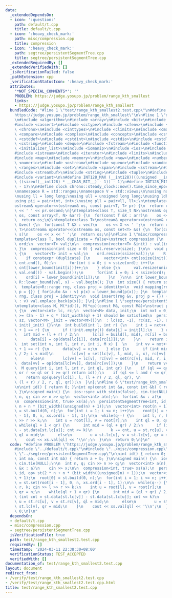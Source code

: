 ```yaml
---
data:
  _extendedDependsOn:
  - icon: ':question:'
    path: default/t.cpp
    title: default/t.cpp
  - icon: ':heavy_check_mark:'
    path: misc/compression.cpp
    title: compression
  - icon: ':heavy_check_mark:'
    path: segtree/persistentSegmentTree.cpp
    title: segtree/persistentSegmentTree.cpp
  _extendedRequiredBy: []
  _extendedVerifiedWith: []
  _isVerificationFailed: false
  _pathExtension: cpp
  _verificationStatusIcon: ':heavy_check_mark:'
  attributes:
    '*NOT_SPECIAL_COMMENTS*': ''
    PROBLEM: https://judge.yosupo.jp/problem/range_kth_smallest
    links:
    - https://judge.yosupo.jp/problem/range_kth_smallest
  bundledCode: "#line 1 \"test/range_kth_smallest2.test.cpp\"\n#define PROBLEM \"\
    https://judge.yosupo.jp/problem/range_kth_smallest\"\n\n#line 1 \"default/t.cpp\"\
    \n#include <algorithm>\n#include <array>\n#include <bit>\n#include <bitset>\n\
    #include <cassert>\n#include <cctype>\n#include <cfenv>\n#include <cfloat>\n#include\
    \ <chrono>\n#include <cinttypes>\n#include <climits>\n#include <cmath>\n#include\
    \ <compare>\n#include <complex>\n#include <concepts>\n#include <cstdarg>\n#include\
    \ <cstddef>\n#include <cstdint>\n#include <cstdio>\n#include <cstdlib>\n#include\
    \ <cstring>\n#include <deque>\n#include <fstream>\n#include <functional>\n#include\
    \ <initializer_list>\n#include <iomanip>\n#include <ios>\n#include <iostream>\n\
    #include <istream>\n#include <iterator>\n#include <limits>\n#include <list>\n\
    #include <map>\n#include <memory>\n#include <new>\n#include <numbers>\n#include\
    \ <numeric>\n#include <ostream>\n#include <queue>\n#include <random>\n#include\
    \ <ranges>\n#include <set>\n#include <span>\n#include <sstream>\n#include <stack>\n\
    #include <streambuf>\n#include <string>\n#include <tuple>\n#include <type_traits>\n\
    #include <variant>\n\n#define INT128_MAX (__int128)(((unsigned __int128) 1 <<\
    \ ((sizeof(__int128) * __CHAR_BIT__) - 1)) - 1)\n#define INT128_MIN (-INT128_MAX\
    \ - 1)\n\n#define clock chrono::steady_clock::now().time_since_epoch().count()\n\
    \nnamespace R = std::ranges;\nnamespace V = std::views;\n\nusing namespace std;\n\
    \nusing ll = long long;\nusing ull = unsigned long long;\nusing ldb = long double;\n\
    using pii = pair<int, int>;\nusing pll = pair<ll, ll>;\n\ntemplate<class T>\n\
    ostream& operator<<(ostream& os, const pair<T, T> pr) {\n  return os << pr.first\
    \ << ' ' << pr.second;\n}\ntemplate<class T, size_t N>\nostream& operator<<(ostream&\
    \ os, const array<T, N> &arr) {\n  for(const T &X : arr)\n    os << X << ' ';\n\
    \  return os;\n}\ntemplate<class T>\nostream& operator<<(ostream& os, const vector<T>\
    \ &vec) {\n  for(const T &X : vec)\n    os << X << ' ';\n  return os;\n}\ntemplate<class\
    \ T>\nostream& operator<<(ostream& os, const set<T> &s) {\n  for(const T &x :\
    \ s)\n    os << x << ' ';\n  return os;\n}\n#line 1 \"misc/compression.cpp\"\n\
    template<class T, bool duplicate = false>\nstruct compression {\n  vector<int>\
    \ ord;\n  vector<T> val;\n\n  compression(vector<T> &init) : val(init) { precompute();\
    \ }\n  compression(int size = 0) { val.reserve(size); }\n\n  void precompute()\
    \ {\n    vector<T> init = val;\n    ord.resize(ssize(val));\n    R::sort(val);\n\
    \    if constexpr (duplicate) {\n      vector<int> cnt(ssize(init));\n      iota(cnt.begin(),\
    \ cnt.end(), 0);\n      for(int i = 0; i < ssize(ord); i++)\n        ord[i] =\
    \ cnt[lower_bound(init[i])]++;\n    } else {\n      val.resize(unique(val.begin(),\
    \ val.end()) - val.begin());\n      for(int i = 0; i < ssize(ord); i++)\n    \
    \    ord[i] = lower_bound(init[i]);\n    }\n  }\n\n  int lower_bound(T x) { return\
    \ R::lower_bound(val, x) - val.begin(); }\n  int size() { return ssize(val); }\n\
    \  template<R::range rng, class proj = identity>\n  void mapping(rng &v, proj\
    \ p = {}) { for(auto &x : v) p(x) = lower_bound(p(x)); }\n  template<R::range\
    \ rng, class proj = identity>\n  void insert(rng &v, proj p = {}) { for(auto &x\
    \ : v) val.emplace_back(p(x)); }\n};\n#line 1 \"segtree/persistentSegmentTree.cpp\"\
    \ntemplate<class M, M(*id)(), M(*op)(const M&, const M&)>\nstruct persistentSegmentTree\
    \ {\n  vector<int> lc, rc;\n  vector<M> data, init;\n  int nxt = 0;\n\n  //sz\
    \ >= (2n - 1) + q * (bit_width(q) + 1) should be satisfied\n  persistentSegmentTree(int\
    \ sz, vector<M> _init = vector<M>())\n  : lc(sz, -1), rc(sz, -1), data(sz, id()),\
    \ init(_init) {}\n\n  int build(int l, int r) {\n    int i = nxt++;\n    if (l\
    \ + 1 == r) {\n      if (!init.empty()) data[i] = init[l];\n    } else {\n   \
    \   int mid = (l + r) / 2;\n      lc[i] = build(l, mid), rc[i] = build(mid, r);\n\
    \      data[i] = op(data[lc[i]], data[rc[i]]);\n    }\n    return i;\n  }\n\n\
    \  int set(int v, int l, int r, int i, M x) {  \n    int vv = nxt++;\n    if (l\
    \ + 1 == r) {\n      data[vv] = x;\n    } else {\n      if (int mid = (l + r)\
    \ / 2; i < mid)\n        lc[vv] = set(lc[v], l, mid, i, x), rc[vv] = rc[v];\n\
    \      else\n        lc[vv] = lc[v], rc[vv] = set(rc[v], mid, r, i, x);\n    \
    \  data[vv] = op(data[lc[vv]], data[rc[vv]]);\n    }\n    return vv;\n  }\n\n\
    \  M query(int i, int l, int r, int ql, int qr) {\n    if (ql == qr or i == -1\
    \ or r <= ql or l >= qr) return id();\n    if (ql <= l and r <= qr) return data[i];\n\
    \    return op(query(lc[i], l, (l + r) / 2, ql, qr), \n              query(rc[i],\
    \ (l + r) / 2, r, ql, qr));\n  }\n};\n#line 6 \"test/range_kth_smallest2.test.cpp\"\
    \n\nint id() { return 0; }\nint op(const int &a, const int &b) { return a + b;\
    \ }\n\nsigned main() {\n  ios::sync_with_stdio(false), cin.tie(NULL);\n\n  int\
    \ n, q; cin >> n >> q;\n  vector<int> a(n);\n  for(int &x : a)\n    cin >> x;\n\
    \n  compression<int, true> xs(a);\n  persistentSegmentTree<int, id, op> st(2 *\
    \ n + n * (bit_width((unsigned)n) + 1));\n  vector<int> root(n + 1);\n  root[0]\
    \ = st.build(0, n);\n  for(int i = 1; i <= n; i++)\n    root[i] = st.set(root[i\
    \ - 1], 0, n, xs.ord[i - 1], 1);\n\n  while(q--) {\n    int l, r, k; cin >> l\
    \ >> r >> k;\n    int u = root[l], v = root[r];\n    int ql = 0, qr = n;\n   \
    \ while(ql + 1 < qr) {\n      int mid = (ql + qr) / 2;\n      if (int cnt = st.data[st.lc[v]]\
    \ - st.data[st.lc[u]]; cnt <= k)\n        k -= cnt, u = st.rc[u], v = st.rc[v],\
    \ ql = mid;\n      else\n        u = st.lc[u], v = st.lc[v], qr = mid;\n    }\n\
    \    cout << xs.val[ql] << '\\n';\n  }\n\n  return 0;\n}\n"
  code: "#define PROBLEM \"https://judge.yosupo.jp/problem/range_kth_smallest\"\n\n\
    #include \"../default/t.cpp\"\n#include \"../misc/compression.cpp\"\n#include\
    \ \"../segtree/persistentSegmentTree.cpp\"\n\nint id() { return 0; }\nint op(const\
    \ int &a, const int &b) { return a + b; }\n\nsigned main() {\n  ios::sync_with_stdio(false),\
    \ cin.tie(NULL);\n\n  int n, q; cin >> n >> q;\n  vector<int> a(n);\n  for(int\
    \ &x : a)\n    cin >> x;\n\n  compression<int, true> xs(a);\n  persistentSegmentTree<int,\
    \ id, op> st(2 * n + n * (bit_width((unsigned)n) + 1));\n  vector<int> root(n\
    \ + 1);\n  root[0] = st.build(0, n);\n  for(int i = 1; i <= n; i++)\n    root[i]\
    \ = st.set(root[i - 1], 0, n, xs.ord[i - 1], 1);\n\n  while(q--) {\n    int l,\
    \ r, k; cin >> l >> r >> k;\n    int u = root[l], v = root[r];\n    int ql = 0,\
    \ qr = n;\n    while(ql + 1 < qr) {\n      int mid = (ql + qr) / 2;\n      if\
    \ (int cnt = st.data[st.lc[v]] - st.data[st.lc[u]]; cnt <= k)\n        k -= cnt,\
    \ u = st.rc[u], v = st.rc[v], ql = mid;\n      else\n        u = st.lc[u], v =\
    \ st.lc[v], qr = mid;\n    }\n    cout << xs.val[ql] << '\\n';\n  }\n\n  return\
    \ 0;\n}\n"
  dependsOn:
  - default/t.cpp
  - misc/compression.cpp
  - segtree/persistentSegmentTree.cpp
  isVerificationFile: true
  path: test/range_kth_smallest2.test.cpp
  requiredBy: []
  timestamp: '2024-03-11 22:38:30+08:00'
  verificationStatus: TEST_ACCEPTED
  verifiedWith: []
documentation_of: test/range_kth_smallest2.test.cpp
layout: document
redirect_from:
- /verify/test/range_kth_smallest2.test.cpp
- /verify/test/range_kth_smallest2.test.cpp.html
title: test/range_kth_smallest2.test.cpp
---
```

